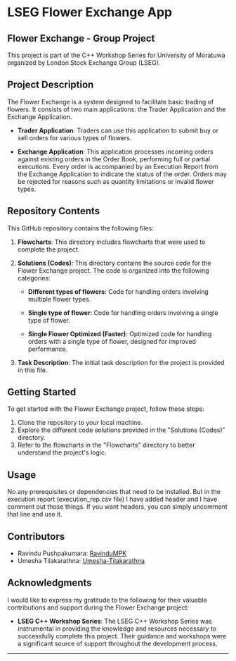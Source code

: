 # LSEG Flower Exchange App

## Flower Exchange - Group Project

This project is part of the C++ Workshop Series for University of Moratuwa organized by London Stock Exchange Group (LSEG).

## Project Description

The Flower Exchange is a system designed to facilitate basic trading of flowers. It consists of two main applications: the Trader Application and the Exchange Application.

- **Trader Application**: Traders can use this application to submit buy or sell orders for various types of flowers.

- **Exchange Application**: This application processes incoming orders against existing orders in the Order Book, performing full or partial executions. Every order is accompanied by an Execution Report from the Exchange Application to indicate the status of the order. Orders may be rejected for reasons such as quantity limitations or invalid flower types.

## Repository Contents

This GitHub repository contains the following files:

1. **Flowcharts**: This directory includes flowcharts that were used to complete the project.

2. **Solutions (Codes)**: This directory contains the source code for the Flower Exchange project. The code is organized into the following categories:

   - **Different types of flowers**: Code for handling orders involving multiple flower types.

   - **Single type of flower**: Code for handling orders involving a single type of flower.

   - **Single Flower Optimized (Faster)**: Optimized code for handling orders with a single type of flower, designed for improved performance.

3. **Task Description**: The initial task description for the project is provided in this file.

## Getting Started

To get started with the Flower Exchange project, follow these steps:

1. Clone the repository to your local machine.
2. Explore the different code solutions provided in the "Solutions (Codes)" directory.
3. Refer to the flowcharts in the "Flowcharts" directory to better understand the project's logic.

## Usage

No any prerequisites or dependencies that need to be installed. 
But in the execution report (execution_rep.csv file) I have added header and I have comment out those things. If you want headers, you can simply uncomment that line and use it.

## Contributors

- Ravindu Pushpakumara: [RavinduMPK]([https://github.com/RavinduMPK])
- Umesha Tilakarathna: [Umesha-Tilakarathna]([https://github.com/Umesha-Tilakarathna])



## Acknowledgments

I would like to express my gratitude to the following for their valuable contributions and support during the Flower Exchange project:

- **LSEG C++ Workshop Series**: The LSEG C++ Workshop Series was instrumental in providing the knowledge and resources necessary to successfully complete this project. Their guidance and workshops were a significant source of support throughout the development process.


---

